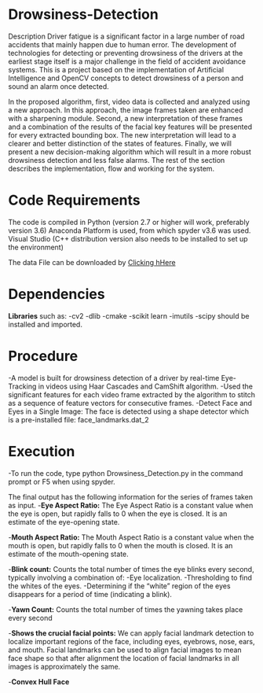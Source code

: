 # Drowsiness-Detection
Description
Driver fatigue is a significant factor in a large number of road accidents that mainly happen due to human error. The development of technologies for detecting or preventing drowsiness of the drivers at the earliest stage itself is a major challenge in the field of accident avoidance systems.
This is a project based on the implementation of Artificial Intelligence and OpenCV concepts to detect drowsiness of a person and sound an alarm once detected.

In the proposed algorithm, first, video data is collected and analyzed using a new approach. In this approach, the image frames taken are enhanced with a sharpening module. Second, a new interpretation of these frames and a combination of the results of the facial key features will be presented for every extracted bounding box. The new interpretation will lead to a clearer and better distinction of the states of features. Finally, we will present a new decision-making algorithm which will result in a more robust drowsiness detection and less false alarms. The rest of the section describes the implementation, flow and working for the system.


# Code Requirements

The code is compiled in Python (version 2.7 or higher will work, preferably version 3.6)
Anaconda Platform is used, from which spyder v3.6 was used.
Visual Studio (C++ distribution version also needs to be installed to set up the environment)

The data File can be downloaded by [Clicking hHere](https://drive.google.com/file/d/1BcQTuIKpRG5IfV6QnDEsMHAYzsEt3bBk/view)

# Dependencies
**Libraries** such as: 
-cv2
-dlib
-cmake
-scikit learn
-imutils
-scipy
should be installed and imported.

# Procedure
-A model is built for drowsiness detection of a driver by real-time Eye-Tracking in videos using Haar Cascades and CamShift algorithm.
-Used the significant features for each video frame extracted by the algorithm to stitch as a sequence of feature vectors for consecutive frames.
-Detect Face and Eyes in a Single Image:
The face is detected using a shape detector which is a pre-installed file:
  	face_landmarks.dat_2


# Execution
-To run the code, type python Drowsiness_Detection.py in the command prompt or F5 when using spyder.

The final output has the following information for the series of frames taken as input.
-**Eye Aspect Ratio:** The Eye Aspect Ratio is a constant value when the eye is open, but rapidly falls to 0 when the eye is closed. It is an estimate of the eye-opening state.

-**Mouth Aspect Ratio:** The Mouth Aspect Ratio is a constant value when the mouth is open, but rapidly falls to 0 when the mouth is closed. It is an estimate of the mouth-opening state.

-**Blink count:** Counts the total number of times the eye blinks every second, typically involving a combination of:
  -Eye localization.
  -Thresholding to find the whites of the eyes.
  -Determining if the “white” region of the eyes disappears for a period of time (indicating a blink).
  
-**Yawn Count:** Counts the total number of times the yawning takes place every second

-**Shows the crucial facial points:** We can apply facial landmark detection to localize important regions of the face, including eyes, eyebrows, nose, ears, and mouth. Facial landmarks can be used to align facial images to mean face shape so that after alignment the location of facial landmarks in all images is approximately the same.

-**Convex Hull Face**
